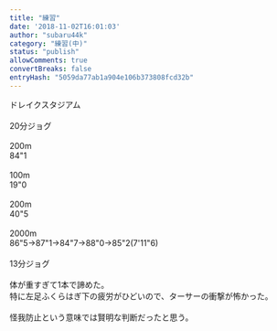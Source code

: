 ```yaml
---
title: "練習"
date: '2018-11-02T16:01:03'
author: "subaru44k"
category: "練習(中)"
status: "publish"
allowComments: true
convertBreaks: false
entryHash: "5059da77ab1a904e106b373808fcd32b"
---
```

ドレイクスタジアム<br>
<br>
20分ジョグ<br>
<br>
200m<br>
84"1<br>
<br>
100m<br>
19"0<br>
<br>
200m<br>
40"5<br>
<br>
2000m<br>
86"5→87"1→84"7→88"0→85"2(7'11"6)<br>
<br>
13分ジョグ<br>
<br>
体が重すぎて1本で諦めた。<br>
特に左足ふくらはぎ下の疲労がひどいので、ターサーの衝撃が怖かった。<br>
<br>
怪我防止という意味では賢明な判断だったと思う。
